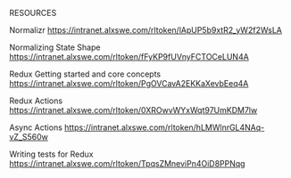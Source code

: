 RESOURCES

Normalizr
https://intranet.alxswe.com/rltoken/lApUP5b9xtR2_yW2f2WsLA

Normalizing State Shape
https://intranet.alxswe.com/rltoken/fFyKP9fUVnyFCTOCeLUN4A

Redux Getting started and core concepts
https://intranet.alxswe.com/rltoken/PgOVCavA2EKKaXevbEeq4A

Redux Actions
https://intranet.alxswe.com/rltoken/0XROwvWYxWqt97UmKDM7lw

Async Actions
https://intranet.alxswe.com/rltoken/hLMWlnrGL4NAq-vZ_S560w

Writing tests for Redux
https://intranet.alxswe.com/rltoken/TpqsZMneviPn4OiD8PPNqg
